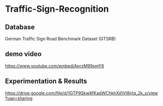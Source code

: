 # Traffic-Sign-Recognition 
## Database
German Traffic Sign Road Benchmark Dataset (GTSRB)
## demo video
https://www.youtube.com/embed/AprzM99smY8
## Experimentation & Results
https://drive.google.com/file/d/1GTP9Skw8fKadWChkhXj0VI8jrIq_2k_s/view?usp=sharing
